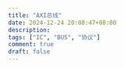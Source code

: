```yaml
---
title: "AXI总线"
date: 2024-12-24 20:08:47+08:00
description: 
tags: ["IC", "BUS", "协议"]
comment: true
draft: false
---
```

